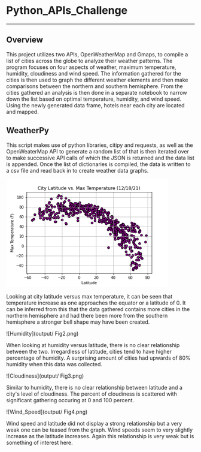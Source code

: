# Python_APIs_Challenge
---

## Overview
This project utilizes two APIs, OpenWeatherMap and Gmaps, to compile a list of cities across the globe to analyze their weather patterns. The program focuses on four aspects of weather, maximum temperature, humidity, cloudiness and wind speed. The information gathered for the cities is then used to graph the different weather elements and then make comparisons between the northern and southern hemisphere. From the cities gathered an analysis is then done in a separate notebook to narrow down the list based on optimal temperature, humidity, and wind speed. Using the newly generated data frame, hotels near each city are located and mapped.

## WeatherPy
This script makes use of python libraries, citipy and requests, as well as the OpenWeaterMap API to generate a random list of that is then iterated over to make successive API calls of which the JSON is returned and the data list is appended. Once the list of dictionaries is compiled, the data is written to a csv file and read back in to create weather data graphs.

 ![Max_Temp](output/Fig1.png)
 
Looking at city latitude versus max temperature, it can be seen that temperature increase as one approaches the equator or a latitude of 0. It can be inferred from this that the data gathered contains more cities in the northern hemisphere and had there been more from the southern hemisphere a stronger bell shape may have been created.

 ![Humidity](output/ Fig2.png)
 
When looking at humidity versus latitude, there is no clear relationship between the two. Irregardless of latitude, cities tend to have higher percentage of humidity. A surprising amount of cities had upwards of 80% humidity when this data was collected.

 ![Cloudiness](output/ Fig3.png)

Similar to humidity, there is no clear relationship between latitude and a city's level of cloudiness. The percent of cloudiness is scattered with significant gathering occuring at 0 and 100 percent.

 ![Wind_Speed](output/ Fig4.png)
 
Wind speed and latitude did not display a strong relationship but a very weak one can be teased from the graph. Wind speeds seem to very slightly increase as the latitude increases. Again this relationship is very weak but is something of interest here.


